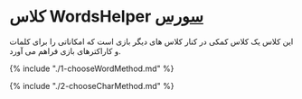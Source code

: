 <h1>
کلاس WordsHelper
<a class="ext-link" href="classes_Tetris_Gameplay.js.html#line24" >سورس</a>
</h1>

این کلاس یک کلاس کمکی در کنار کلاس های دیگر بازی است که امکاناتی را برای کلمات و کاراکترهای بازی فراهم می آورد.

{% include "./1-chooseWordMethod.md" %}

{% include "./2-chooseCharMethod.md" %}
